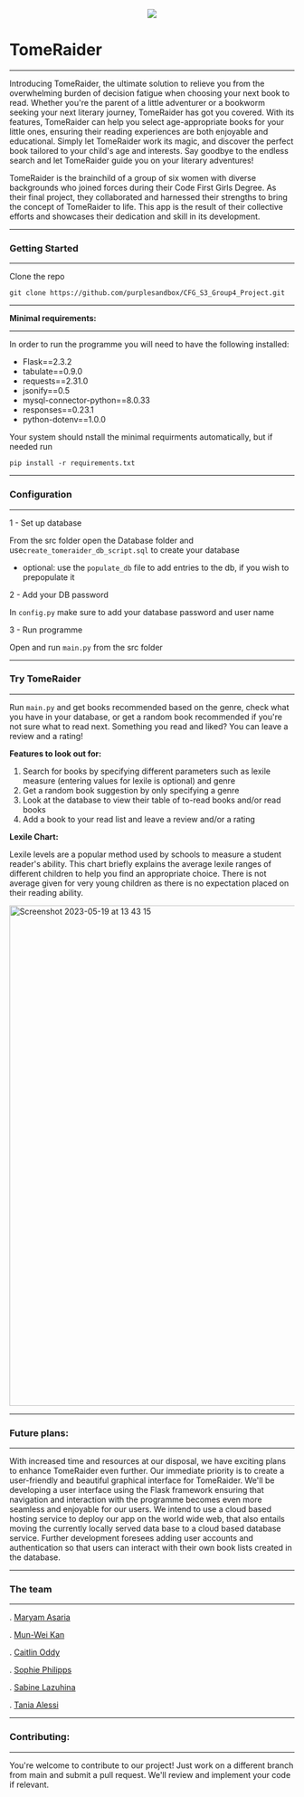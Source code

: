 <p align="center">
  <img src="https://github.com/purplesandbox/CFG_S3_Group4_Project/assets/128521409/807b9f08-9602-4881-8155-2aa1675bcc44"/>
</p>


# **TomeRaider** #


----


Introducing TomeRaider, the ultimate solution to relieve you from the overwhelming burden of decision fatigue when choosing your next book to read. Whether you're the parent of a little adventurer or a bookworm seeking your next literary journey, TomeRaider has got you covered. With its features, TomeRaider can help you select age-appropriate books for your little ones, ensuring their reading experiences are both enjoyable and educational. Simply let TomeRaider work its magic, and discover the perfect book tailored to your child's age and interests. Say goodbye to the endless search and let TomeRaider guide you on your literary adventures!



TomeRaider is the brainchild of a group of six women with diverse backgrounds who joined forces during their Code First Girls Degree. As their final project, they collaborated and harnessed their strengths to bring the concept of TomeRaider to life. This app is the result of their collective efforts and showcases their dedication and skill in its development.


--------
### **Getting Started** ###
-----


Clone the repo

```
git clone https://github.com/purplesandbox/CFG_S3_Group4_Project.git
```

---
**Minimal requirements:**

----

In order to run the programme you will need to have the following installed: 

- Flask==2.3.2
- tabulate==0.9.0
- requests==2.31.0
- jsonify==0.5
- mysql-connector-python==8.0.33
- responses==0.23.1
- python-dotenv==1.0.0


Your system should nstall the minimal requirments automatically, but if needed run
 
```
pip install -r requirements.txt
```
---
### **Configuration** ###
---

1 - Set up database

From the src folder open the Database folder and use`create_tomeraider_db_script.sql` to create your database

 - optional: use the `populate_db` file to add entries to the db, if you wish to prepopulate it

2 - Add your DB password

In `config.py` make sure to add your database password and user name 

3 - Run programme

Open and run `main.py` from the src folder

---
### **Try TomeRaider** ###
---

Run `main.py` and get books recommended based on the genre, check what you have in your database, or get a random book recommended if you're not sure what to read next. Something you read and liked? You can leave a review and a rating! 

**Features to look out for:** 

1. Search for books by specifying different parameters such as lexile measure (entering values for lexile is optional) and genre
2. Get a random book suggestion by only specifying a genre
3. Look at the database to view their table of to-read books and/or read books
4. Add a book to your read list and leave a review and/or a rating

**Lexile Chart:** 

Lexile levels are a popular method used by schools to measure a student reader's ability. This chart briefly explains the average lexile ranges of different children to help you find an appropriate choice. 
There is not average given for very young children as there is no expectation placed on their reading ability.

<img width="885" alt="Screenshot 2023-05-19 at 13 43 15" src="https://github.com/purplesandbox/CFG_S3_Group4_Project/assets/128521409/2d30dc99-7c7e-48cc-a350-ae0cc9905dd4">



---
### **Future plans:** ###
---

With increased time and resources at our disposal, we have exciting plans to enhance TomeRaider even further. Our immediate priority is to create a user-friendly and beautiful graphical interface for TomeRaider. We'll be developing a user interface using the Flask framework ensuring that navigation and interaction with the programme becomes even more seamless and enjoyable for our users. We intend to use a cloud based hosting service to deploy our app on the world wide web, that also entails moving the currently locally served data base to a cloud based database service. Further development foresees adding user accounts and authentication so that users can interact with their own book lists created in the database.

---
### **The team** ##
---

. [Maryam Asaria](https://github.com/MaryamA123)

. [Mun-Wei Kan](https://github.com/mwkan)

. [Caitlin Oddy](https://github.com/Catreeney2)

. [Sophie Philipps](https://github.com/SaPhilipps)

. [Sabine Lazuhina](https://github.com/purplesandbox)

. [Tania Alessi](https://github.com/16tales)

---
### **Contributing:** ###
---

You're welcome to contribute to our project! Just work on a different branch from main and submit a pull request. We'll review and implement your code if relevant. 

